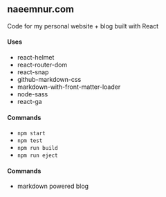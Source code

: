## naeemnur.com

Code for my personal website + blog built with React

#### Uses

- react-helmet
- react-router-dom
- react-snap
- github-markdown-css
- markdown-with-front-matter-loader
- node-sass
- react-ga

#### Commands

- `npm start`
- `npm test`
- `npm run build`
- `npm run eject`

#### Commands

- markdown powered blog
